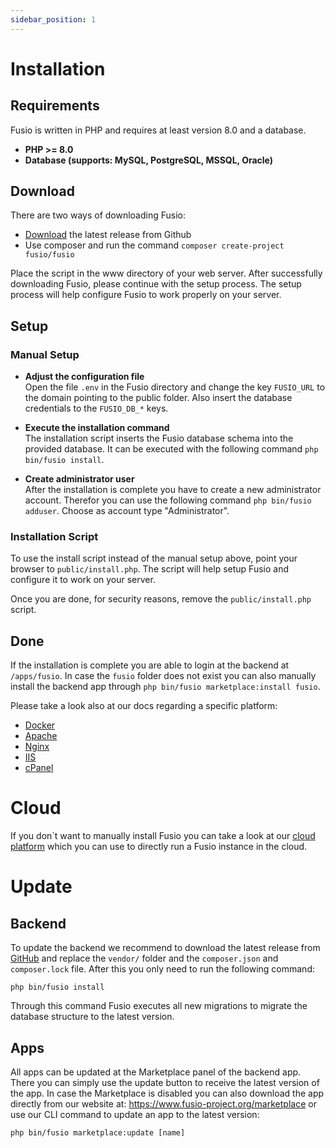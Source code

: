 ```yaml
---
sidebar_position: 1
---
```


# Installation

## Requirements

Fusio is written in PHP and requires at least version 8.0 and a database.

* __PHP >= 8.0__
* __Database (supports: MySQL, PostgreSQL, MSSQL, Oracle)__

## Download

There are two ways of downloading Fusio:

* [Download](https://www.fusio-project.org/download) the latest release from Github
* Use composer and run the command `composer create-project fusio/fusio`

Place the script in the www directory of your web server. After successfully downloading Fusio, please continue with the
setup process. The setup process will help configure Fusio to work properly on your server.

## Setup

### Manual Setup

* __Adjust the configuration file__  
  Open the file `.env` in the Fusio directory and change the key `FUSIO_URL` to the domain pointing to the public
  folder. Also insert the database credentials to the `FUSIO_DB_*` keys.

* __Execute the installation command__  
  The installation script inserts the Fusio database schema into the provided database. It can be executed with the
  following command `php bin/fusio install`.

* __Create administrator user__  
  After the installation is complete you have to create a new administrator account. Therefor you can use the following
  command `php bin/fusio adduser`. Choose as account type "Administrator".

### Installation Script

To use the install script instead of the manual setup above, point your browser to `public/install.php`. The script will
help setup Fusio and configure it to work on your server.

Once you are done, for security reasons, remove the `public/install.php` script.

## Done

If the installation is complete you are able to login at the backend at `/apps/fusio`. In case the `fusio` folder does
not exist you can also manually install the backend app through `php bin/fusio marketplace:install fusio`.

Please take a look also at our docs regarding a specific platform:

* [Docker](./docker)
* [Apache](./apache)
* [Nginx](./nginx)
* [IIS](./iis)
* [cPanel](./cpanel)

# Cloud

If you don`t want to manually install Fusio you can take a look at our [cloud platform](https://fusio.cloud/) which you
can use to directly run a Fusio instance in the cloud.

# Update

## Backend

To update the backend we recommend to download the latest release from [GitHub](https://github.com/apioo/fusio) and
replace the `vendor/` folder and the `composer.json` and `composer.lock` file. After this you only need to run the
following command:

```
php bin/fusio install
```

Through this command Fusio executes all new migrations to migrate the database structure to the latest version.

## Apps

All apps can be updated at the Marketplace panel of the backend app. There you can simply use the update button to
receive the latest version of the app. In case the Marketplace is disabled you can also download the app directly from
our website at: https://www.fusio-project.org/marketplace or use our CLI command to update an app to the latest version:

```
php bin/fusio marketplace:update [name]
```

